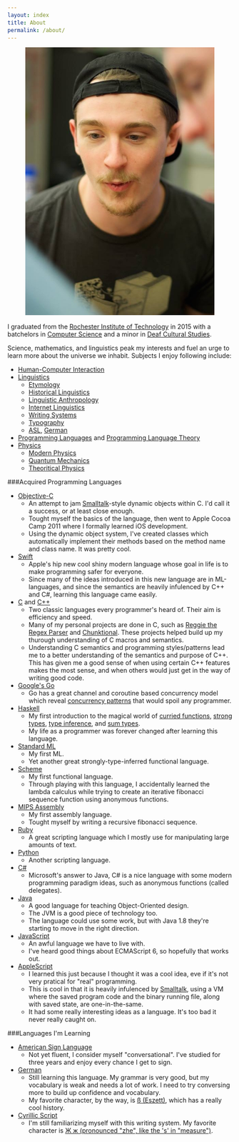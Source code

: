 ```yaml
---
layout: index
title: About
permalink: /about/
---
```


<figure>
    <img class="large" src="/images/me/me.jpg"/>
</figure>

I graduated from the [Rochester Institute of Technology](http://www.rit.edu/) in 2015 with a batchelors in [Computer Science](http://en.wikipedia.org/wiki/Computer_science) 
and a minor in [Deaf Cultural Studies](http://en.wikipedia.org/wiki/Deaf_culture).

Science, mathematics, and linguistics peak my interests and fuel an urge to learn more about the universe we inhabit. Subjects I enjoy following include:

- [Human-Computer Interaction](http://en.wikipedia.org/wiki/Human–computer_interaction)
- [Linguistics](http://en.wikipedia.org/wiki/Linguistics)
    - [Etymology](http://en.wikipedia.org/wiki/Etymology)
    - [Historical Linguistics](http://en.wikipedia.org/wiki/Historical_linguistics)
    - [Linguistic Anthropology](http://en.wikipedia.org/wiki/Anthropological_linguistics)
    - [Internet Linguistics](http://en.wikipedia.org/wiki/Internet_linguistics)
    - [Writing Systems](http://en.wikipedia.org/wiki/Writing_system)
    - [Typography](http://en.wikipedia.org/wiki/Typography)
    - [ASL](http://en.wikipedia.org/wiki/American_Sign_Language), [German](http://en.wikipedia.org/wiki/German_language)
- [Programming Languages](http://en.wikipedia.org/wiki/Programming_language) and [Programming Language Theory](http://en.wikipedia.org/wiki/Programming_language_theory)
- [Physics](http://en.wikipedia.org/wiki/Physics)
    - [Modern Physics](http://en.wikipedia.org/wiki/Modern_physics)
    - [Quantum Mechanics](http://en.wikipedia.org/wiki/Quantum_mechanics)
    - [Theoritical Physics](http://en.wikipedia.org/wiki/Theoretical_physics)

###Acquired Programming Languages

- [Objective-C](http://developer.apple.com/library/mac/#documentation/Cocoa/Conceptual/ObjectiveC/Introduction/introObjectiveC.html)
    - An attempt to jam [Smalltalk](http://en.wikipedia.org/wiki/Smalltalk)-style dynamic objects within C.
      I'd call it a success, or at least close enough.
    - Tought myself the basics of the language, then went to Apple Cocoa Camp 2011 where
      I formally learned iOS development.
    - Using the dynamic object system, I've created classes which automatically implement
      their methods based on the method name and class name. It was pretty cool.
- [Swift](https://developer.apple.com/library/mac/documentation/Swift/Conceptual/Swift_Programming_Language/index.html#//apple_ref/doc/uid/TP40014097)
    - Apple's hip new cool shiny modern language whose goal in life is to make programming
      safer for everyone.
    - Since many of the ideas introduced in this new language are in ML-languages,
      and since the semantics are heavily infulenced by C++ and C#, learning this
      language came easily.
- [C](http://en.wikipedia.org/wiki/C_(programming_language)) and [C++](http://en.wikipedia.org/wiki/C%2B%2B)
    - Two classic languages every programmer's heard of. Their aim is efficiency and speed.
    - Many of my personal projects are done in C, such as [Reggie the Regex Parser](http://altece.com/Reggie-the-Regex-Parser/)
      and [Chunktional](http://altece.com/Chunktional). These projects helped build 
      up my thurough understanding of C macros and semantics.
    - Understanding C semantics and programming styles/patterns lead me to a better
      understanding of the semantics and purpose of C++. This has given me a good
      sense of when using certain C++ features makes the most sense, and when others
      would just get in the way of writing good code.
- [Google's Go](http://www.golang.org)
    - Go has a great channel and coroutine based concurrency model which reveal
      [concurrency patterns](http://blog.golang.org/advanced-go-concurrency-patterns) 
      that would spoil any programmer.
- [Haskell](http://www.haskell.org/haskellwiki/Haskell)
    - My first introduction to the magical world of [curried functions](http://en.wikipedia.org/wiki/Currying), 
      [strong types](http://en.wikipedia.org/wiki/Strong_and_weak_typing),
      [type inference](http://en.wikipedia.org/wiki/Type_inference), and 
      [sum types](http://en.wikipedia.org/wiki/Tagged_union).
    - My life as a programmer was forever changed after learning this language.
- [Standard ML](http://en.wikipedia.org/wiki/Standard_ML)
    - My first ML.
    - Yet another great strongly-type-inferred functional language.
- [Scheme](http://en.wikipedia.org/wiki/Scheme_(programming_language))
    - My first functional language.
    - Through playing with this language, I accidentally learned the lambda calculus
      while trying to create an iterative fibonacci sequence function using anonymous
      functions.
- [MIPS Assembly](http://en.wikibooks.org/wiki/MIPS_Assembly)
    - My first assembly language.
    - Tought myself by writing a recursive fibonacci sequence.
- [Ruby](https://www.ruby-lang.org/en/)
    - A great scripting language which I mostly use for manipulating large amounts of text.
- [Python](https://www.python.org)
    - Another scripting language.
- [C#](http://msdn.microsoft.com/en-us/library/67ef8sbd.aspx)
    - Microsoft's answer to Java, C# is a nice language with some modern programming
      paradigm ideas, such as anonymous functions (called delegates).
- [Java](http://en.wikipedia.org/wiki/Java_(programming_language))
    - A good language for teaching Object-Oriented design. 
    - The JVM is a good piece of technology too. 
    - The language could use some work, but with Java 1.8 they're starting to move in 
      the right direction.
- [JavaScript](http://en.wikipedia.org/wiki/JavaScript)
    - An awful language we have to live with.
    - I've heard good things about ECMAScript 6, so hopefully that works out.
- [AppleScript](http://en.wikipedia.org/wiki/AppleScript)
    - I learned this just because I thought it was a cool idea, eve if it's not very
      pratical for "real" programming.
    - This is cool in that it is heavily infulenced by [Smalltalk](http://en.wikipedia.org/wiki/Smalltalk), 
      using a VM where the saved program code and the binary running file, along with 
      saved state, are one-in-the-same.
    - It had some really interesting ideas as a language. It's too bad it never really 
      caught on.

###Languages I'm Learning

- [American Sign Language](http://en.wikipedia.org/wiki/American_Sign_Language)
    - Not yet fluent, I consider myself "conversational". I've studied for three years
    and enjoy every chance I get to sign.
- [German](http://en.wikipedia.org/wiki/German_language)
    - Still learning this language. My grammar is very good, but my vocabulary
      is weak and needs a lot of work. I need to try conversing more to build
      up confidence and vocabulary.
    - My favorite character, by the way, is [ß (Eszett)](http://en.wikipedia.org/wiki/ß),
      which has a really cool history.
- [Cyrillic Script](http://en.wikipedia.org/wiki/Cyrillic_script)
    - I'm still familiarizing myself with this writing system. My favorite
      character is [Ж ж (pronounced "zhe", like the 's' in "measure")](http://en.wikipedia.org/wiki/Zhe_(Cyrillic)).

<!--
I have an interest in Human-Computer Interaction and User Interface Design 
and Experience. Computers are interesting due to their ability to introduce 
new methods and paradigms for allowing people to consume information in new 
and innovative ways. There are a few projects that I believe demonstrate the 
as-of-yet untapped potential of computers.

I also enjoy graphic design and typography. Somewhat as a tie-in to my 
interests with User Interface Design, the layout of information in both 
digital and printed format is a great subject of interest. How people read 
is impacted by how the information is presented in the visual sense. I feel 
that knowing what looks and feels good is an important skill to have.
-->